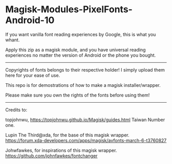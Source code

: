 # Magisk-Modules-PixelFonts-Android-10
If you want vanilla font reading experiences by Google, this is what you whant.

Apply this zip as a magisk module, and you have universal reading experiences no matter the version of Android or the phone you bought.

***
Copyrights of fonts belongs to their respective holder! I simply upload them here for your ease of use.

This repo is for demostrations of how to make a magisk installer/wrapper.

Please make sure you own the rights of the fonts before using them!
***
Credits to:

topjohnwu, https://topjohnwu.github.io/Magisk/guides.html Taiwan Number one.

Lupin The Third@xda, for the base of this magisk wrapper. https://forum.xda-developers.com/apps/magisk/avfonts-march-6-t3760827

Johwfawkes, for inspirations of this magisk wrapper. https://github.com/johnfawkes/fontchanger
